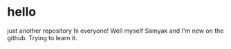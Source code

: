 # hello
just another repository
hi everyone!
Well myself Samyak and I'm new on the github.
Trying to learn it.
